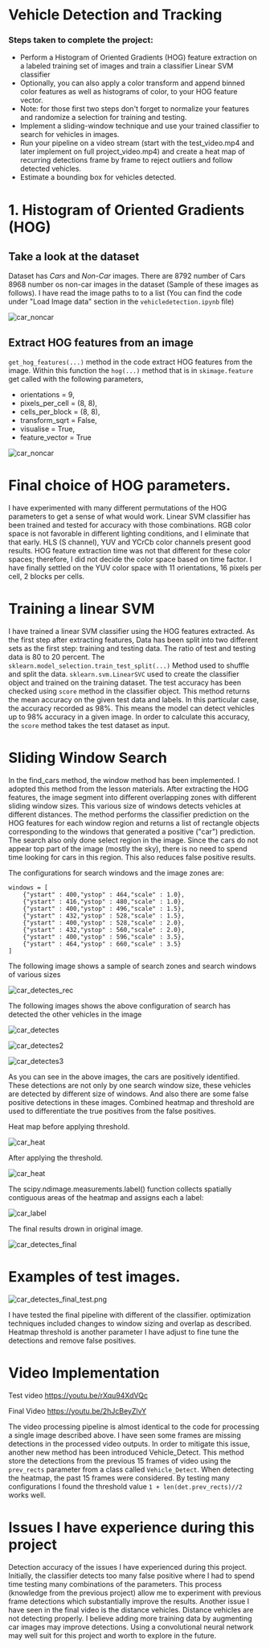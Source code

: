 # Vehicle Detection and Tracking

### Steps taken to complete the project:
- Perform a Histogram of Oriented Gradients (HOG) feature extraction on a labeled training set of images and train a classifier Linear SVM classifier
- Optionally, you can also apply a color transform and append binned color features  as well as histograms of color, to your HOG feature vector.
- Note: for those first two steps don't forget to normalize your features and randomize a selection for training and testing.
- Implement a sliding-window technique and use your trained classifier to search for vehicles in images.
- Run your pipeline on a video stream (start with the test_video.mp4 and later implement on full project_video.mp4) and create a heat map of recurring detections frame by frame to reject outliers and follow detected vehicles.
- Estimate a bounding box for vehicles detected.



# 1. Histogram of Oriented Gradients (HOG)

## Take a look at the dataset

Dataset has *Cars* and *Non-Car* images. There are 8792 number of Cars 8968 number os non-car images in the dataset (Sample of these images as follows). I have read the image paths to to a list (You can find the code under "Load Image data" section in the `vehicledetection.ipynb` file)

![car_noncar](output_images/car_noncar.png)

## Extract HOG features from an image

`get_hog_features(...)` method in the code extract HOG features from the image. Within this function the `hog(...)` method that is in `skimage.feature` get called with the following parameters,


- orientations = 9,
- pixels_per_cell = (8, 8),
- cells_per_block = (8, 8),
- transform_sqrt = False,
- visualise = True,
- feature_vector = True


![car_noncar](output_images/car_noncar_hog_features.png)


# Final choice of HOG parameters.



I have experimented with many different permutations of the HOG parameters to get a sense of what would work. Linear SVM classifier has been trained and tested for accuracy with those combinations. RGB color space is not favorable in different lighting conditions, and I eliminate that that early.  HLS (S channel), YUV and  YCrCb color channels present good results.  HOG feature extraction time was not that different for these color spaces; therefore, I did not decide the color space based on time factor. I have finally settled on the YUV color space with 11 orientations, 16 pixels per cell, 2 blocks per cells.

# Training a linear SVM


I have trained a linear SVM classifier using the HOG features extracted. As the first step after extracting features, Data has been split into two different sets as the first step: training and testing data. The ratio of test and testing data is 80 to 20 percent. The `sklearn.model_selection.train_test_split(...)` Method used to shuffle and split the data. `sklearn.svm.LinearSVC` used to create the classifier object and trained on the training dataset. The test accuracy has been checked using `score` method in the classifier object. This method returns the mean accuracy on the given test data and labels. In this particular case, the accuracy recorded as 98%. This means the model can detect vehicles up to 98% accuracy in a given image. In order to calculate this accuracy, the `score` method takes the test dataset as input.


# Sliding Window Search

In the find_cars method, the window method has been implemented. I adopted this method from the lesson materials. After extracting the HOG features, the image segment into different overlapping zones with different sliding window sizes. This various size of windows detects vehicles at different distances. The method performs the classifier prediction on the HOG features for each window region and returns a list of rectangle objects corresponding to the windows that generated a positive ("car") prediction. The search also only done select region in the image. Since the cars do not appear top part of the image (mostly the sky), there is no need to spend time looking for cars in this region. This also reduces false positive results.

The configurations for search windows and the image zones are:

```
windows = [
    {"ystart" : 400,"ystop" : 464,"scale" : 1.0},
    {"ystart" : 416,"ystop" : 480,"scale" : 1.0},
    {"ystart" : 400,"ystop" : 496,"scale" : 1.5},
    {"ystart" : 432,"ystop" : 528,"scale" : 1.5},
    {"ystart" : 400,"ystop" : 528,"scale" : 2.0},
    {"ystart" : 432,"ystop" : 560,"scale" : 2.0},
    {"ystart" : 400,"ystop" : 596,"scale" : 3.5},
    {"ystart" : 464,"ystop" : 660,"scale" : 3.5}
]
```

The following image shows a sample of search zones and search windows of various sizes


![car_detectes_rec](output_images/car_detectes_rec.png)


The following images shows the above configuration of search has detected the other vehicles in the image


![car_detectes](output_images/car_detectes1.png)

![car_detectes2](output_images/car_detectes2.png)

![car_detectes3](output_images/car_detectes3.png)


As you can see in the above images, the cars are positively identified. These detections are not only by one search window size, these vehicles are detected by different size of windows. And also there are some false positive detections in these images. Combined heatmap and threshold are used to differentiate the true positives from the false positives.

Heat map before applying threshold.

![car_heat](output_images/car_heat.png)

After applying the threshold.

![car_heat](output_images/car_heat_thresh.png)


The scipy.ndimage.measurements.label() function collects spatially contiguous areas of the heatmap and assigns each a label:


![car_label](output_images/car_label.png)

The final results drown in original image.

![car_detectes_final](output_images/car_detectes_final.png)


# Examples of test images.

![car_detectes_final_test.png](output_images/car_detectes_final_test.png)

I have tested the final pipeline with different of the classifier. optimization techniques included changes to window sizing and overlap as described. Heatmap threshold is another parameter I have adjust to fine tune the detections and remove false positives.

# Video Implementation

Test video
https://youtu.be/rXqu94XdVQc


Final Video
https://youtu.be/2hJcBeyZlvY



The video processing pipeline is almost identical to the code for processing a single image described above. I have seen some frames are missing detections in the processed video outputs. In order to mitigate this issue, another new method has been introduced Vehicle_Detect. This method store the detections from the previous  15 frames of video using the `prev_rects` parameter from a class called `Vehicle_Detect`. When detecting the heatmap, the past 15 frames were considered. By testing many configurations I found the threshold value `1 + len(det.prev_rects)//2` works well.


# Issues I have experience during this project

Detection accuracy of the issues I have experienced during this project. Initially, the classifier detects too many false positive where I had to spend time testing many combinations of the parameters. This process (knowledge from the previous project) allow me to experiment with previous frame detections which substantially improve the results. Another issue I have seen in the final video is the distance vehicles. Distance vehicles are not detecting properly. I believe adding more training data by augmenting car images may improve detections. Using a convolutional neural network may well suit for this project and worth to explore in the future.
